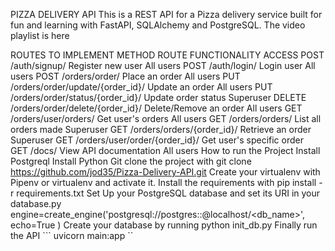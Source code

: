 PIZZA DELIVERY API
This is a REST API for a Pizza delivery service built for fun and learning with FastAPI, SQLAlchemy and PostgreSQL. The video playlist is here

ROUTES TO IMPLEMENT
METHOD	ROUTE	FUNCTIONALITY	ACCESS
POST	/auth/signup/	Register new user	All users
POST	/auth/login/	Login user	All users
POST	/orders/order/	Place an order	All users
PUT	/orders/order/update/{order_id}/	Update an order	All users
PUT	/orders/order/status/{order_id}/	Update order status	Superuser
DELETE	/orders/order/delete/{order_id}/	Delete/Remove an order	All users
GET	/orders/user/orders/	Get user's orders	All users
GET	/orders/orders/	List all orders made	Superuser
GET	/orders/orders/{order_id}/	Retrieve an order	Superuser
GET	/orders/user/order/{order_id}/	Get user's specific order	
GET	/docs/	View API documentation	All users
How to run the Project
Install Postgreql
Install Python
Git clone the project with  git clone https://github.com/jod35/Pizza-Delivery-API.git
Create your virtualenv with Pipenv or virtualenv and activate it.
Install the requirements with pip install -r requirements.txt
Set Up your PostgreSQL database and set its URI in your database.py
engine=create_engine('postgresql://postgres:<username>:<password>@localhost/<db_name>',
    echo=True
)
Create your database by running python init_db.py
Finally run the API ``` uvicorn main:app ``
